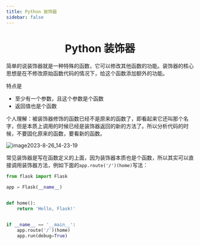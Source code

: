 ```yaml
---
title: Python 装饰器
sidebar: false
---
```


<h1 align='center'>Python 装饰器</h1>

简单的说装饰器就是一种特殊的函数，它可以修改其他函数的功能。装饰器的核心思想是在不修改原始函数代码的情况下，给这个函数添加额外的功能。

特点是

- 至少有一个参数，且这个参数是个函数
- 返回值也是个函数



个人理解：被装饰器修饰的函数已经不是原来的函数了，即看起来它还叫那个名字，但是本质上调用的时候已经是装饰器返回的新的方法了。所以分析代码的时候，不要固化原来的函数，要看新的函数。

![image2023-8-26_14-23-19](https://buxianshan.oss-cn-beijing.aliyuncs.com/Typora_images/image2023-8-26_14-23-19.png)

常见装饰器是写在函数定义的上面，因为装饰器本质也是个函数，所以其实可以直接调用装饰器方法，例如下面的`app.route('/')(home)`写法：

```python
from flask import Flask

app = Flask(__name__)


def home():
    return 'Hello, Flask!'


if __name__ == '__main__':
    app.route('/')(home)
    app.run(debug=True)

```

